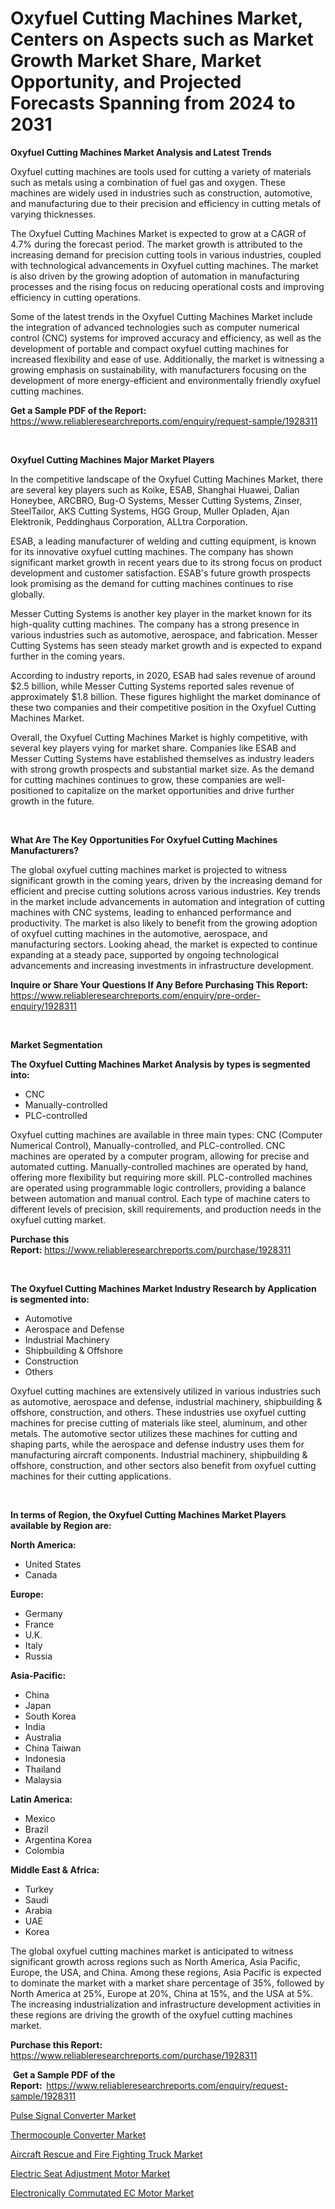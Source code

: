 <p><h1>Oxyfuel Cutting Machines Market, Centers on Aspects such as Market Growth Market Share, Market Opportunity, and Projected Forecasts Spanning from 2024 to 2031</h1></p><p><strong>Oxyfuel Cutting Machines Market Analysis and Latest Trends</strong></p>
<p><p>Oxyfuel cutting machines are tools used for cutting a variety of materials such as metals using a combination of fuel gas and oxygen. These machines are widely used in industries such as construction, automotive, and manufacturing due to their precision and efficiency in cutting metals of varying thicknesses.</p><p>The Oxyfuel Cutting Machines Market is expected to grow at a CAGR of 4.7% during the forecast period. The market growth is attributed to the increasing demand for precision cutting tools in various industries, coupled with technological advancements in Oxyfuel cutting machines. The market is also driven by the growing adoption of automation in manufacturing processes and the rising focus on reducing operational costs and improving efficiency in cutting operations.</p><p>Some of the latest trends in the Oxyfuel Cutting Machines Market include the integration of advanced technologies such as computer numerical control (CNC) systems for improved accuracy and efficiency, as well as the development of portable and compact oxyfuel cutting machines for increased flexibility and ease of use. Additionally, the market is witnessing a growing emphasis on sustainability, with manufacturers focusing on the development of more energy-efficient and environmentally friendly oxyfuel cutting machines.</p></p>
<p><strong>Get a Sample PDF of the Report:&nbsp;</strong> <a href="https://www.reliableresearchreports.com/enquiry/request-sample/1928311">https://www.reliableresearchreports.com/enquiry/request-sample/1928311</a></p>
<p>&nbsp;</p>
<p><strong>Oxyfuel Cutting Machines Major Market Players</strong></p>
<p><p>In the competitive landscape of the Oxyfuel Cutting Machines Market, there are several key players such as Koike, ESAB, Shanghai Huawei, Dalian Honeybee, ARCBRO, Bug-O Systems, Messer Cutting Systems, Zinser, SteelTailor, AKS Cutting Systems, HGG Group, Muller Opladen, Ajan Elektronik, Peddinghaus Corporation, ALLtra Corporation. </p><p>ESAB, a leading manufacturer of welding and cutting equipment, is known for its innovative oxyfuel cutting machines. The company has shown significant market growth in recent years due to its strong focus on product development and customer satisfaction. ESAB's future growth prospects look promising as the demand for cutting machines continues to rise globally.</p><p>Messer Cutting Systems is another key player in the market known for its high-quality cutting machines. The company has a strong presence in various industries such as automotive, aerospace, and fabrication. Messer Cutting Systems has seen steady market growth and is expected to expand further in the coming years.</p><p>According to industry reports, in 2020, ESAB had sales revenue of around $2.5 billion, while Messer Cutting Systems reported sales revenue of approximately $1.8 billion. These figures highlight the market dominance of these two companies and their competitive position in the Oxyfuel Cutting Machines Market.</p><p>Overall, the Oxyfuel Cutting Machines Market is highly competitive, with several key players vying for market share. Companies like ESAB and Messer Cutting Systems have established themselves as industry leaders with strong growth prospects and substantial market size. As the demand for cutting machines continues to grow, these companies are well-positioned to capitalize on the market opportunities and drive further growth in the future.</p></p>
<p>&nbsp;</p>
<p><strong>What Are The Key Opportunities For Oxyfuel Cutting Machines Manufacturers?</strong></p>
<p><p>The global oxyfuel cutting machines market is projected to witness significant growth in the coming years, driven by the increasing demand for efficient and precise cutting solutions across various industries. Key trends in the market include advancements in automation and integration of cutting machines with CNC systems, leading to enhanced performance and productivity. The market is also likely to benefit from the growing adoption of oxyfuel cutting machines in the automotive, aerospace, and manufacturing sectors. Looking ahead, the market is expected to continue expanding at a steady pace, supported by ongoing technological advancements and increasing investments in infrastructure development.</p></p>
<p><strong>Inquire or Share Your Questions If Any Before Purchasing This Report:</strong> <a href="https://www.reliableresearchreports.com/enquiry/pre-order-enquiry/1928311">https://www.reliableresearchreports.com/enquiry/pre-order-enquiry/1928311</a></p>
<p>&nbsp;</p>
<p><strong>Market Segmentation</strong></p>
<p><strong>The Oxyfuel Cutting Machines Market Analysis by types is segmented into:</strong></p>
<p><ul><li>CNC</li><li>Manually-controlled</li><li>PLC-controlled</li></ul></p>
<p><p>Oxyfuel cutting machines are available in three main types: CNC (Computer Numerical Control), Manually-controlled, and PLC-controlled. CNC machines are operated by a computer program, allowing for precise and automated cutting. Manually-controlled machines are operated by hand, offering more flexibility but requiring more skill. PLC-controlled machines are operated using programmable logic controllers, providing a balance between automation and manual control. Each type of machine caters to different levels of precision, skill requirements, and production needs in the oxyfuel cutting market.</p></p>
<p><strong>Purchase this Report:&nbsp;</strong><a href="https://www.reliableresearchreports.com/purchase/1928311">https://www.reliableresearchreports.com/purchase/1928311</a></p>
<p>&nbsp;</p>
<p><strong>The Oxyfuel Cutting Machines Market Industry Research by Application is segmented into:</strong></p>
<p><ul><li>Automotive</li><li>Aerospace and Defense</li><li>Industrial Machinery</li><li>Shipbuilding & Offshore</li><li>Construction</li><li>Others</li></ul></p>
<p><p>Oxyfuel cutting machines are extensively utilized in various industries such as automotive, aerospace and defense, industrial machinery, shipbuilding & offshore, construction, and others. These industries use oxyfuel cutting machines for precise cutting of materials like steel, aluminum, and other metals. The automotive sector utilizes these machines for cutting and shaping parts, while the aerospace and defense industry uses them for manufacturing aircraft components. Industrial machinery, shipbuilding & offshore, construction, and other sectors also benefit from oxyfuel cutting machines for their cutting applications.</p></p>
<p>&nbsp;</p>
<p><strong>In terms of Region, the Oxyfuel Cutting Machines Market Players available by Region are:</strong></p>
<p>
    <p> <strong> North America: </strong>
        <ul>
            <li>United States</li>
            <li>Canada</li>
        </ul>
        </p> 
    <p> <strong> Europe: </strong>
        <ul>
            <li>Germany</li>
            <li>France</li>
            <li>U.K.</li>
            <li>Italy</li>
            <li>Russia</li>
        </ul>
        </p> 
    <p> <strong> Asia-Pacific: </strong>
        <ul>
            <li>China</li>
            <li>Japan</li>
            <li>South Korea</li>
            <li>India</li>
            <li>Australia</li>
            <li>China Taiwan</li>
            <li>Indonesia</li>
            <li>Thailand</li>
            <li>Malaysia</li>
        </ul>
        </p> 
    <p> <strong> Latin America: </strong>
        <ul>
            <li>Mexico</li>
            <li>Brazil</li>
            <li>Argentina Korea</li>
            <li>Colombia</li>
        </ul>
        </p> 
    <p> <strong> Middle East & Africa: </strong>
        <ul>
            <li>Turkey</li>
            <li>Saudi</li>
            <li>Arabia</li>
            <li>UAE</li>
            <li>Korea</li>
        </ul>
    </p>
    </p>
<p><p>The global oxyfuel cutting machines market is anticipated to witness significant growth across regions such as North America, Asia Pacific, Europe, the USA, and China. Among these regions, Asia Pacific is expected to dominate the market with a market share percentage of 35%, followed by North America at 25%, Europe at 20%, China at 15%, and the USA at 5%. The increasing industrialization and infrastructure development activities in these regions are driving the growth of the oxyfuel cutting machines market.</p></p>
<p><strong>Purchase this Report: </strong><a href="https://www.reliableresearchreports.com/purchase/1928311">https://www.reliableresearchreports.com/purchase/1928311</a></p>
<p>&nbsp;<strong>Get a Sample PDF of the Report:&nbsp;&nbsp;</strong><a href="https://www.reliableresearchreports.com/enquiry/request-sample/1928311">https://www.reliableresearchreports.com/enquiry/request-sample/1928311</a></p>
<p><strong></strong></p>
<p><p><a href="https://view.publitas.com/reportprime-1/pulse-signal-converter-market-analysis-examines-its-scope-on-growth-opportunities-and-forecasted-trends-spanning-from-2024-to-2031/">Pulse Signal Converter Market</a></p><p><a href="https://view.publitas.com/reportprime-1/thermocouple-converter-market-research-report-the-key-to-successful-business-strategy-forecasted-for-period-from-2024-2031/">Thermocouple Converter Market</a></p><p><a href="https://sulfuric-clavicle-d39.notion.site/Aircraft-Rescue-and-Fire-Fighting-Truck-Market-A-Comprehensive-Report-of-its-Market-Share-Growth--09867591175a42fb84c060c6a9f7c72d">Aircraft Rescue and Fire Fighting Truck Market</a></p><p><a href="https://automatic-knee-4c7.notion.site/Electric-Seat-Adjustment-Motor-Market-Growth-Market-Trends-COVID-19-Impact-and-Forecasts-for-peri-24717804d06e470d9bd7454fde5d1c8f">Electric Seat Adjustment Motor Market</a></p><p><a href="https://automatic-knee-4c7.notion.site/Electronically-Commutated-EC-Motor-Market-Dynamics-2024-2031-Also-about-Its-Market-Trends-Projecti-f0bbfeb1938e49f593e2dd33d7e300c9">Electronically Commutated EC Motor Market</a></p></p>